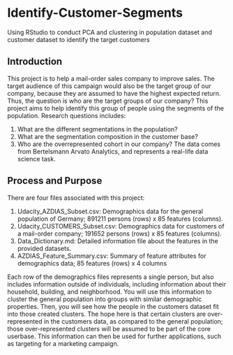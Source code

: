 # Identify-Customer-Segments
Using RStudio to conduct PCA and clustering in population dataset and customer dataset to identify the target customers

## Introduction
This project is to help a mail-order sales company to improve sales.
The target audience of this campaign would also be the target group of our company, because they are assumed to have the highest expected return.
Thus, the question is who are the target groups of our company? 
This project aims to help identify this group of people using the segments of the population. 
Research questions includes:
1. What are the different segmentations in the population?
2. What are the segmentation composition in the customer base?
3. Who are the overrepresented cohort in our company?
The data comes from Bertelsmann Arvato Analytics, and represents a real-life data science task.

## Process and Purpose
There are four files associated with this project:
1. Udacity_AZDIAS_Subset.csv: Demographics data for the general population of Germany; 891211 persons (rows) x 85 features (columns).
2. Udacity_CUSTOMERS_Subset.csv: Demographics data for customers of a mail-order company; 191652 persons (rows) x 85 features (columns).
3. Data_Dictionary.md: Detailed information file about the features in the provided datasets.
4. AZDIAS_Feature_Summary.csv: Summary of feature attributes for demographics data; 85 features (rows) x 4 columns

Each row of the demographics files represents a single person, but also includes information outside of individuals, including information about their household, building, and neighborhood. You will use this information to cluster the general population into groups with similar demographic properties. Then, you will see how the people in the customers dataset fit into those created clusters. The hope here is that certain clusters are over-represented in the customers data, as compared to the general population; those over-represented clusters will be assumed to be part of the core userbase. This information can then be used for further applications, such as targeting for a marketing campaign.
